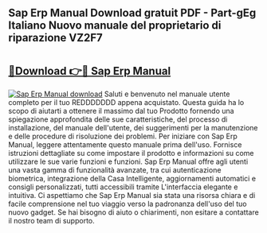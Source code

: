 ## Sap Erp Manual Download gratuit PDF - Part-gEg Italiano Nuovo manuale del proprietario di riparazione VZ2F7

# <h2><a href="http://df95oj.blite.top/?on=Sap+Erp+Manual">🔗Download 👉🔴 Sap Erp Manual</a></h2>

[![Sap Erp Manual download](https://i.imgur.com/lujVjoI.png)](http://df95oj.blite.top/?on=Sap+Erp+Manual)
Saluti e benvenuto nel manuale utente completo per il tuo REDDDDDDD appena acquistato. Questa guida ha lo scopo di aiutarti a ottenere il massimo dal tuo Prodotto fornendo una spiegazione approfondita delle sue caratteristiche, del processo di installazione, del manuale dell'utente, dei suggerimenti per la manutenzione e delle procedure di risoluzione dei problemi. Per iniziare con Sap Erp Manual, leggere attentamente questo manuale prima dell'uso. Fornisce istruzioni dettagliate su come impostare il prodotto e informazioni su come utilizzare le sue varie funzioni e funzioni. Sap Erp Manual offre agli utenti una vasta gamma di funzionalità avanzate, tra cui autenticazione biometrica, integrazione della Casa Intelligente, aggiornamenti automatici e consigli personalizzati, tutti accessibili tramite L'interfaccia elegante e intuitiva. Ci aspettiamo che Sap Erp Manual sia stata una risorsa chiara e di facile comprensione nel tuo viaggio verso la padronanza dell'uso del tuo nuovo gadget. Se hai bisogno di aiuto o chiarimenti, non esitare a contattare il nostro team di supporto.
